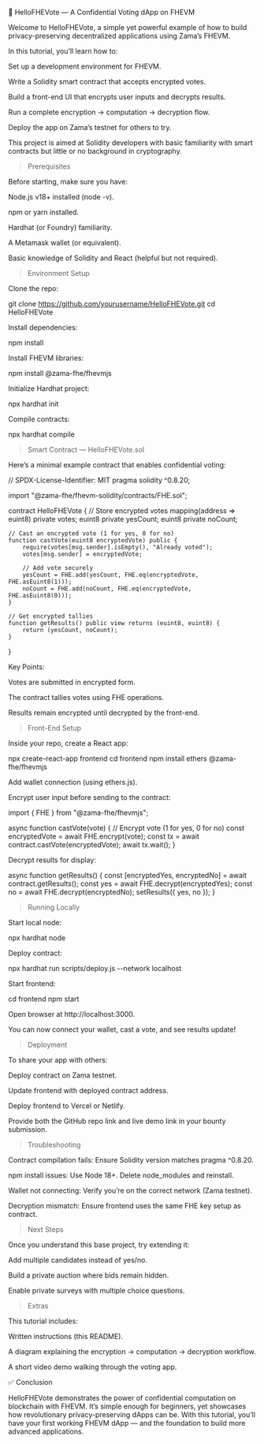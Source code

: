 📘 HelloFHEVote — A Confidential Voting dApp on FHEVM

Welcome to HelloFHEVote, a simple yet powerful example of how to build privacy-preserving decentralized applications using Zama’s FHEVM.

In this tutorial, you’ll learn how to:

Set up a development environment for FHEVM.

Write a Solidity smart contract that accepts encrypted votes.

Build a front-end UI that encrypts user inputs and decrypts results.

Run a complete encryption → computation → decryption flow.

Deploy the app on Zama’s testnet for others to try.

This project is aimed at Solidity developers with basic familiarity with smart contracts but little or no background in cryptography.

> Prerequisites

Before starting, make sure you have:

Node.js v18+ installed (node -v).

npm or yarn installed.

Hardhat (or Foundry) familiarity.

A Metamask wallet (or equivalent).

Basic knowledge of Solidity and React (helpful but not required).

> Environment Setup

Clone the repo:

git clone https://github.com/yourusername/HelloFHEVote.git
cd HelloFHEVote


Install dependencies:

npm install


Install FHEVM libraries:

npm install @zama-fhe/fhevmjs


Initialize Hardhat project:

npx hardhat init


Compile contracts:

npx hardhat compile

> Smart Contract — HelloFHEVote.sol

Here’s a minimal example contract that enables confidential voting:

// SPDX-License-Identifier: MIT
pragma solidity ^0.8.20;

import "@zama-fhe/fhevm-solidity/contracts/FHE.sol";

contract HelloFHEVote {
    // Store encrypted votes
    mapping(address => euint8) private votes;
    euint8 private yesCount;
    euint8 private noCount;

    // Cast an encrypted vote (1 for yes, 0 for no)
    function castVote(euint8 encryptedVote) public {
        require(votes[msg.sender].isEmpty(), "Already voted");
        votes[msg.sender] = encryptedVote;

        // Add vote securely
        yesCount = FHE.add(yesCount, FHE.eq(encryptedVote, FHE.asEuint8(1)));
        noCount = FHE.add(noCount, FHE.eq(encryptedVote, FHE.asEuint8(0)));
    }

    // Get encrypted tallies
    function getResults() public view returns (euint8, euint8) {
        return (yesCount, noCount);
    }
}

Key Points:

Votes are submitted in encrypted form.

The contract tallies votes using FHE operations.

Results remain encrypted until decrypted by the front-end.

> Front-End Setup

Inside your repo, create a React app:

npx create-react-app frontend
cd frontend
npm install ethers @zama-fhe/fhevmjs


Add wallet connection (using ethers.js).

Encrypt user input before sending to the contract:

import { FHE } from "@zama-fhe/fhevmjs";

async function castVote(vote) {
  // Encrypt vote (1 for yes, 0 for no)
  const encryptedVote = await FHE.encrypt(vote);
  const tx = await contract.castVote(encryptedVote);
  await tx.wait();
}


Decrypt results for display:

async function getResults() {
  const [encryptedYes, encryptedNo] = await contract.getResults();
  const yes = await FHE.decrypt(encryptedYes);
  const no = await FHE.decrypt(encryptedNo);
  setResults({ yes, no });
}

> Running Locally

Start local node:

npx hardhat node


Deploy contract:

npx hardhat run scripts/deploy.js --network localhost


Start frontend:

cd frontend
npm start


Open browser at http://localhost:3000.

You can now connect your wallet, cast a vote, and see results update!

> Deployment

To share your app with others:

Deploy contract on Zama testnet.

Update frontend with deployed contract address.

Deploy frontend to Vercel or Netlify.

Provide both the GitHub repo link and live demo link in your bounty submission.

> Troubleshooting

Contract compilation fails: Ensure Solidity version matches pragma ^0.8.20.

npm install issues: Use Node 18+. Delete node_modules and reinstall.

Wallet not connecting: Verify you’re on the correct network (Zama testnet).

Decryption mismatch: Ensure frontend uses the same FHE key setup as contract.

> Next Steps

Once you understand this base project, try extending it:

Add multiple candidates instead of yes/no.

Build a private auction where bids remain hidden.

Enable private surveys with multiple choice questions.

> Extras

This tutorial includes:

Written instructions (this README).

A diagram explaining the encryption → computation → decryption workflow.

A short video demo walking through the voting app.

✅ Conclusion

HelloFHEVote demonstrates the power of confidential computation on blockchain with FHEVM. It’s simple enough for beginners, yet showcases how revolutionary privacy-preserving dApps can be. With this tutorial, you’ll have your first working FHEVM dApp — and the foundation to build more advanced applications.
